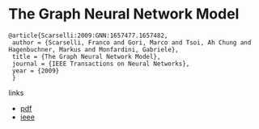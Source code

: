 # The Graph Neural Network Model

```
@article{Scarselli:2009:GNN:1657477.1657482,
 author = {Scarselli, Franco and Gori, Marco and Tsoi, Ah Chung and Hagenbuchner, Markus and Monfardini, Gabriele},
 title = {The Graph Neural Network Model},
 journal = {IEEE Transactions on Neural Networks},
 year = {2009}
 } 
```
links
- [pdf](https://repository.hkbu.edu.hk/cgi/viewcontent.cgi?article=1000&context=vprd_ja)
- [ieee](http://ieeexplore.ieee.org/document/4700287/)
